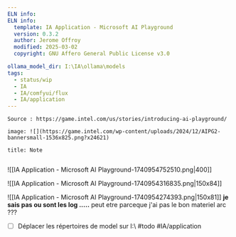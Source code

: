 ```yaml
---
ELN info:
ELN info:
  template: IA Application - Microsoft AI Playground
  version: 0.3.2
  author: Jerome Offroy
  modified: 2025-03-02
  copyright: GNU Affero General Public License v3.0

ollama_model_dir: I:\IA\ollama\models
tags:
  - status/wip
  - IA
  - IA/comfyui/flux
  - IA/application
---
```

````ad-tip
Source : https://game.intel.com/us/stories/introducing-ai-playground/

image: ![](https://game.intel.com/wp-content/uploads/2024/12/AIPG2-bannersmall-1536x825.png?x24621)

````

````ad-note
title: Note
 

````

![[IA Application - Microsoft AI Playground-1740954752510.png|400]]

![[IA Application - Microsoft AI Playground-1740954316835.png|150x84]]

![[IA Application - Microsoft AI Playground-1740954274393.png|150x81]]
**je sais pas ou sont les log .....** 
peut etre parceque j'ai pas le bon materiel arc ??? 
- [ ] Déplacer les répertoires de model sur I:\ #todo #IA/application 
